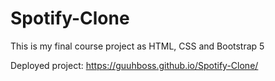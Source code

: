 # Spotify-Clone

This is my final course project as HTML, CSS and Bootstrap 5

Deployed project: https://guuhboss.github.io/Spotify-Clone/
